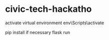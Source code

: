 # civic-tech-hackatho

activate virtual environment
    env\Scripts\activate 

pip install if necessary
flask run